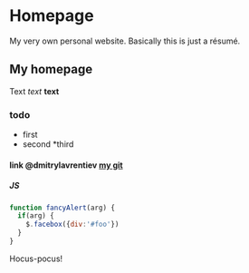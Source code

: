# Homepage
My very own personal website. Basically this is just a résumé.

## My homepage
Text *text* **text**

### todo
* first
* second
  *third
  
#### link @dmitrylavrentiev [my git](https://github.com/dmitrylavrentiev/homepage)

##### JS
```javascript
function fancyAlert(arg) {
  if(arg) {
    $.facebox({div:'#foo'})
  }
}
```

Hocus-pocus!
